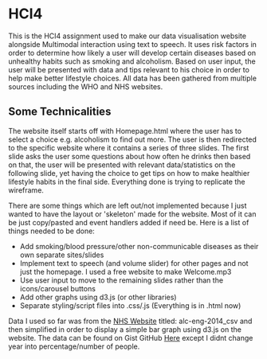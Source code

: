 # HCI4
This is the HCI4 assignment used to make our data visualisation website alongside Multimodal interaction using text to speech. It uses risk factors in order to determine how likely a user will develop certain diseases based on unhealthy habits such as smoking and alcoholism. Based on user input, the user will be presented with data and tips relevant to his choice in order to help make better lifestyle choices. All data has been gathered from multiple sources including the WHO and NHS websites.

## Some Technicalities
The website itself starts off with Homepage.html where the user has to select a choice e.g. alcoholism to find out more. The user is then redirected to the specific website where it contains a series of three slides. The first slide asks the user some questions about how often he drinks then based on that, the user will be presented with relevant data/statistics on the following slide, yet having the choice to get tips on how to make healthier lifestyle habits in the final side. Everything done is trying to replicate the wireframe.

There are some things which are left out/not implemented because I just wanted to have the layout or 'skeleton' made for the website. Most of it can be just copy/pasted and event handlers added if need be. Here is a list of things needed to be done:

- Add smoking/blood pressure/other non-communicable diseases as their own separate sites/slides 
- Implement text to speech (and volume slider) for other pages and not just the homepage. I used a free website to make Welcome.mp3 
- Use user input to move to the remaining slides rather than the icons/carousel buttons
- Add other graphs using d3.js (or other libraries)
- Separate styling/script files into .css/.js (Everything is in .html now)

Data I used so far was from the [NHS Website](https://digital.nhs.uk/data-and-information/publications/statistical/statistics-on-alcohol/2014-additional) titled: alc-eng-2014_csv and then simplified in order to display a simple bar graph using d3.js on the website. The data can be found on Gist GitHub [Here](https://gist.githubusercontent.com/basel-shehabi/3ff3fbbc1834bb8a5d8d4e9656ad30a4/raw/811bcd0b44268194de061c94d4862ab7b00eca6a/sampledata.csv) except I didnt change year into percentage/number of people. 
